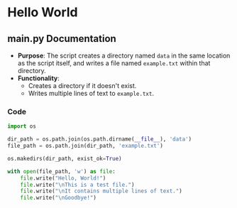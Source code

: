 # Hello World

## main.py Documentation

- **Purpose**: The script creates a directory named `data` in the same location as the script itself, and writes a file named `example.txt` within that directory.
- **Functionality**:
  - Creates a directory if it doesn't exist.
  - Writes multiple lines of text to `example.txt`.

### Code

```python
import os

dir_path = os.path.join(os.path.dirname(__file__), 'data')
file_path = os.path.join(dir_path, 'example.txt')

os.makedirs(dir_path, exist_ok=True)

with open(file_path, 'w') as file:
    file.write("Hello, World!")
    file.write("\nThis is a test file.")
    file.write("\nIt contains multiple lines of text.")
    file.write("\nGoodbye!")
```

